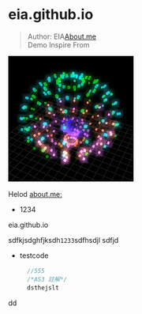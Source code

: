 eia.github.io
=============
> Author: EIA[About.me](http:about.me/eia) <br/>
> Demo Inspire From


![cccccccc](demo.jpg)<br/>

Helod
[about.me:](http://about.me/eia)

* 1234

eia.github.io

sdfkjsdghfjksdh`1233`sdfhsdjl
sdfjd

* testcode


    ```ActionScript
      //555
	  /*AS3 註解*/
      dsthejslt
    ```
dd
